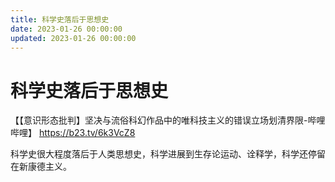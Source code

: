 ```yaml
---
title: 科学史落后于思想史
date: 2023-01-26 00:00:00
updated: 2023-01-26 00:00:00
---
```


# 科学史落后于思想史

【【意识形态批判】坚决与流俗科幻作品中的唯科技主义的错误立场划清界限-哔哩哔哩】 https://b23.tv/6k3VcZ8

科学史很大程度落后于人类思想史，科学进展到生存论运动、诠释学，科学还停留在新康德主义。
